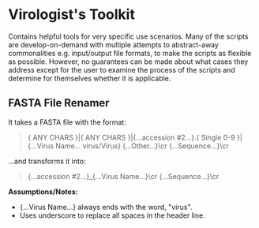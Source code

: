 # Virologist's Toolkit
Contains helpful tools for very specific use scenarios. Many
of the scripts are develop-on-demand with multiple attempts to abstract-away
commonalities e.g. input/output file formats, to make the scripts as flexible
as possible.  However, no guarantees can be made about what cases they address
except for the user to examine the process of the scripts and determine for
themselves whether it is applicable.

## FASTA File Renamer

It takes a FASTA file with the format:

>{ ANY CHARS }|{ ANY CHARS }|{...accession #2...}.{ Single 0-9 }|
{...Virus Name... virus/Virus} {...Other...}\cr
{...Sequence...}\cr

...and transforms it into:
>{...accession #2...}_{...Virus Name...}\cr
{...Sequence...}\cr

**Assumptions/Notes:**
 * {...Virus Name...} always ends with the word, "virus".
 * Uses underscore to replace all spaces in the header line.
